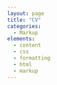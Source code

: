 ```yaml
---
layout: page
title: "CV"
categories:
  - Markup
elements:
  - content
  - css
  - formatting
  - html
  - markup  
---
```


<object data=".../assets/pdf/CV_Vidal_Naquet (7).pdf" width="1000" height="1000" type='application/pdf'></object>
